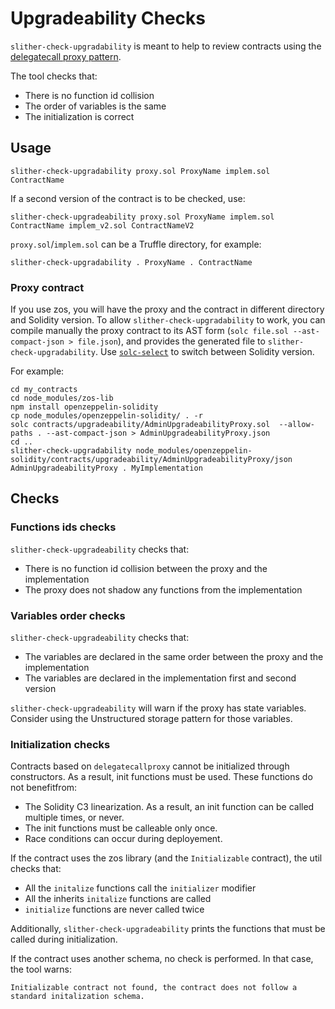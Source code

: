 # Upgradeability Checks

`slither-check-upgradability` is meant to help to review contracts using the [delegatecall proxy pattern](https://blog.trailofbits.com/2018/09/05/contract-upgrade-anti-patterns/).

The tool checks that:
- There is no function id collision
- The order of variables is the same
- The initialization is correct

## Usage
```
slither-check-upgradability proxy.sol ProxyName implem.sol ContractName
```

If a second version of the contract is to be checked, use:

```
slither-check-upgradeability proxy.sol ProxyName implem.sol ContractName implem_v2.sol ContractNameV2
```

`proxy.sol`/`implem.sol` can be a Truffle directory, for example: 
```
slither-check-upgradability . ProxyName . ContractName
```

### Proxy contract
If you use zos, you will have the proxy and the contract in different directory and Solidity version.
To allow `slither-check-upgradability` to work, you can compile manually the proxy contract to its AST form (`solc file.sol --ast-compact-json > file.json`), and provides the generated file to `slither-check-upgradability`. Use [`solc-select`](https://github.com/crytic/solc-select) to switch between Solidity version.

For example:
```
cd my_contracts
cd node_modules/zos-lib
npm install openzeppelin-solidity
cp node_modules/openzeppelin-solidity/ . -r
solc contracts/upgradeability/AdminUpgradeabilityProxy.sol  --allow-paths . --ast-compact-json > AdminUpgradeabilityProxy.json
cd ..
slither-check-upgradability node_modules/openzeppelin-solidity/contracts/upgradeability/AdminUpgradeabilityProxy/json AdminUpgradeabilityProxy . MyImplementation
```

## Checks

### Functions ids checks
`slither-check-upgradeability` checks that:
- There is no function id collision between the proxy and the implementation
- The proxy does not shadow any functions from the implementation

### Variables order checks
`slither-check-upgradeability` checks that:
- The variables are declared in the same order between the proxy and the implementation
- The variables are declared in the implementation first and second version

`slither-check-upgradeability` will warn if the proxy has state variables. Consider using the Unstructured storage pattern for those variables. 

### Initialization checks

Contracts based on `delegatecallproxy` cannot be initialized through constructors. As a result, init functions must be used. These functions do not benefitfrom:
- The Solidity C3 linearization. As a result, an init function can be called multiple times, or never.
- The init functions must be calleable only once.
- Race conditions can occur during deployement.

If the contract uses the zos library (and the `Initializable` contract), the util checks that:
 - All the `initalize` functions call the `initializer` modifier 
 - All the inherits `initalize` functions are called
 - `initialize` functions are never called twice

Additionally, `slither-check-upgradeability` prints the functions that must be called during initialization.

If the contract uses another schema, no check is performed. In that case, the tool warns:
```
Initializable contract not found, the contract does not follow a standard initalization schema.
```


